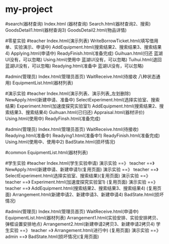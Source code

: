 # my-project

#search(器材查询)
Index.html (器材查询)
Search.html(器材查询2、搜索)
GoodsDetail1.html(器材查询3)
GoodsDetail2.html(物品详情)


#零星实验
#teacher
Index.html(演示列表)
WriteBorrowTicket.html(填写借用单、实验演示、申请中)
AddEquipment.html(搜索结果2、搜索结果3、搜索结果4)
Applying.html(申请中)
ReadyFinish.html(准备完成)
Guihuan.html(归还  蓝湖UI没有，可以忽略)
Using.html(使用中  蓝湖UI没有，可以忽略)
Tuihui.html(退回  蓝湖UI没有，可以忽略)
Readying.html(准备中  蓝湖UI没有，可以忽略)

#admin(管理员)
Index.html(管理员首页)
WaitReceive.html(待接收  八种状态通用)
EquipmentList.html(器材列表)

#演示实验
#teacher
Index.html(演示列表、演示列表_左划删除)
NewApply.html(新建申请、准备中)
SelectExperiment.html(选择实验室、搜索结果)
Experiment.html(加速度探究实验室1)
AddEquipment.html(搜索结果2、搜索结果3、搜索结果4)
Guihuan.html(已归还)
Appraisal.html(器材评价)
Using.html(使用中)
ReadyFinsh.html(准备完成)

#admin(管理员)
Index.html(管理员首页)
WaitReceive.html(待接收)
Readying.html(准备中)
Readying1.html(准备中1)
ReadyFinish.html(准备完成)
Using.html(使用中、使用中2)
BadState.html(损坏情况)

#common EquipmentList.html(器材列表)

#学生实验
#teacher
Index.html(学生实验申请)
演示实验 ==》 teacher ==》 NewApply.html(新建申请、新建申请1)(复用页面)
演示实验 ==》 teacher ==》 SelectExperiment.html(选择实验室、搜索结果)(复用页面)
演示实验 ==》 teacher ==》 Experiment.html(加速度探究实验室1) (复用页面)
演示实验 ==》 teacher ==》 AddEquipment.html(搜索结果2、搜索结果3、搜索结果4) (复用页面)
Arrangement.html(新建申请2、新建申请3、新建申请4)
BadState.html(损坏情况)

#admin(管理员)
Index.html(管理员首页)
WaitReceive.html(申请中)
EquipmentList.html(器材列表)
Arrangement1.html(实验安排、实验安排拷贝、弹框设置安排地点)
Arrangement2.html(新建申请2拷贝3、新建申请2拷贝4)
学生实验 ==》 teacher =》 Arrangement.html(进行中) (复用页面)
演示实验 ==》 admin ==》 BadState.html(损坏情况)(复用页面)
